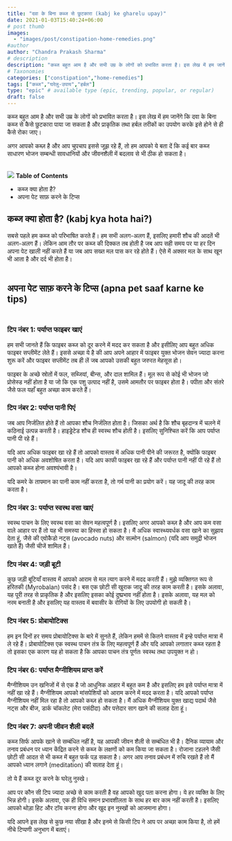 ```yaml
---
title: "दवा के बिना कब्ज से छुटकारा (kabj ke gharelu upay)"
date: 2021-01-03T15:40:24+06:00
# post thumb
images:
  - "images/post/constipation-home-remedies.png"
#author
author: "Chandra Prakash Sharma"
# description
description: "कब्ज बहुत आम है और सभी उम्र के लोगों को प्रभावित करता है। इस लेख में हम जानेंगे कि दवा के बिना कब्ज से कैसे छुटकारा पाया जा सकता है और  प्राकृतिक तथा हर्बल तरीकों का उपयोग करके इसे होने से ही कैसे रोका जाए।"
# Taxonomies
categories: ["constipation","home-remedies"]
tags: ["कब्ज","घरेलु-उपाय","हर्बल"]
type: "epic" # available type (epic, trending, popular, or regular)
draft: false
---
```


कब्ज बहुत आम है और सभी उम्र के लोगों को प्रभावित करता है। इस लेख में हम जानेंगे कि दवा के बिना कब्ज से कैसे छुटकारा पाया जा सकता है और  प्राकृतिक तथा हर्बल तरीकों का उपयोग करके इसे होने से ही कैसे रोका जाए।

अगर आपको कब्ज़ है और आप चुपचाप इससे जूझ रहे हैं, तो हम आपको ये बता दें कि कई बार कब्ज साधारण भोजन सम्बन्धी सावधानियों और जीवनशैली में बदलाव से भी ठीक हो सकता है। <br><br>

<div class="toc-mak">
<img src="../../../images/pencil.png">
<b>Table of Contents</b>
<ul>
<li>कब्ज क्या होता है?</li>
<li>अपना पेट साफ़ करने के टिप्स</li>
</ul>
</div>

## कब्ज क्या होता है? (kabj kya hota hai?)

सबसे पहले हम कब्ज को परिभाषित करते हैं। हम सभी अलग-अलग हैं, इसलिए हमारी शौच की आदतें भी अलग-अलग हैं। लेकिन आम तौर पर कब्ज की दिक्कत तब होती है जब आप सही समय पर या हर दिन अपना पेट खाली नहीं करते हैं या जब आप सख्त मल पास कर रहे होते हैं। ऐसे में अक्सर मल के साथ खून भी आता है और दर्द भी होता है। <br><br>


## अपना पेट साफ़ करने के टिप्स (apna pet saaf karne ke tips) <br><br>

### टिप नंबर 1: पर्याप्त फाइबर खाएं 

हम सभी जानते हैं कि फाइबर कब्ज को दूर करने में मदद कर सकता है और इसीलिए आप बहुत अधिक फाइबर सप्लीमेंट लेते हैं। इससे अच्छा ये है की आप अपने आहार में फाइबर युक्त भोजन सेवन ज्यादा करना शुरू करें और फाइबर सप्लीमेंट तब ही लें जब आपको उसकी बहुत जरुरत मेहसूस हो। 

फाइबर के अच्छे स्रोतों में फल, सब्जियां, बीन्स, और दाल शामिल हैं। मूल रूप से कोई भी भोजन जो प्रोसेस्ड नहीं होता है या जो कि एक पशु उत्पाद नहीं है, उसमे आमतौर पर फाइबर होता है। पपीता और संतरे जैसे फल यहाँ बहुत अच्छा काम करते हैं।

### टिप नंबर 2: पर्याप्त पानी पिएं
जब आप निर्जलित होते हैं तो आपका शौच निर्जलित होता है। जिसका अर्थ है कि शौच बृहदान्त्र में चलने में कठिनाई उत्पन्न करती है। हाइड्रेटेड शौच ही स्वस्थ शौच होती है। इसलिए सुनिश्चित करें कि आप पर्याप्त पानी पी रहे हैं।

यदि आप अधिक फाइबर खा रहे हैं तो आपको वास्तव में अधिक पानी पीने की जरूरत है, क्योंकि फाइबर पानी को अधिक अवशोषित करता है। यदि आप काफी फाइबर खा रहे हैं और पर्याप्त पानी नहीं पी रहे हैं तो आपको कब्ज होना अवश्यंभावी है।

यदि कमरे के तापमान का पानी काम नहीं करता है, तो गर्म पानी का प्रयोग करें। यह जादू की तरह काम करता है।

### टिप नंबर 3: पर्याप्त स्वस्थ वसा खाएं

स्वस्थ पाचन के लिए स्वस्थ वसा का सेवन महत्वपूर्ण है। इसलिए अगर आपको कब्ज़ है और आप कम वसा वाले आहार पर हैं तो यह भी समस्या का हिस्सा हो सकता है। मैं अधिक स्वास्थ्यवर्धक वसा खाने का सुझाव देता हूं, जैसे की एवोकैडो नट्स (avocado nuts) और सल्मोन (salmon) (यदि आप समुद्री भोजन खाते हैं) जैसी चीजें शामिल हैं।

### टिप नंबर 4: जड़ी बूटी

कुछ जड़ी बूटियाँ वास्तव में आपको आराम से मल त्याग करने में मदद करती हैं। मुझे व्यक्तिगत रूप से हरितकी (Myrobalan) पसंद है। बस एक छोटी सी खुराक जादू की तरह काम करती है। इसके अलावा, यह पूरी तरह से प्राकृतिक है और इसलिए इसका कोई दुष्प्रभाव नहीं होता है। इसके अलावा, यह मल को नरम बनाती है और इसलिए यह वास्तव में बवासीर के रोगियों के लिए उपयोगी हो सकती है।

### टिप नंबर 5: प्रोबायोटिक्स
हम इन दिनों हर समय प्रोबायोटिक्स के बारे में सुनते हैं, लेकिन हममें से कितने वास्तव में इन्हे पर्याप्त मात्रा में ले रहे हैं। प्रोबायोटिक्स एक स्वस्थ पाचन तंत्र के लिए महत्वपूर्ण हैं और यदि आपको लगातार कब्ज रहता है तो इसका एक कारण यह हो सकता है कि आपका पाचन तंत्र पूर्णतः स्वस्थ तथा उपयुक्त न हो।


### टिप नंबर 6: पर्याप्त मैग्नीशियम प्राप्त करें

मैग्नीशियम उन खनिजों में से एक है जो आधुनिक आहार में बहुत कम है और इसलिए हम इसे पर्याप्त मात्रा में नहीं खा रहे हैं। मैग्नीशियम आपको मांसपेशियों को आराम करने में मदद करता है। यदि आपको पर्याप्त मैग्नीशियम नहीं मिल रहा है तो आपको कब्ज़ हो सकता है। मैं अधिक मैग्नीशियम युक्त खाद्य पदार्थ जैसे नट्स और बीज, डार्क चॉकलेट (मेरा पसंदीदा) और पत्तेदार साग खाने की सलाह देता हूं।

### टिप नंबर 7: अपनी जीवन शैली बदलें

कब्ज सिर्फ आपके खाने से सम्बंधित नहीं है, यह आपकी जीवन शैली से सम्बंधित भी है। दैनिक व्यायाम और तनाव प्रबंधन पर ध्यान केंद्रित करने से कब्ज के लक्षणों को कम किया जा सकता है। रोजाना टहलने जैसी छोटी सी आदत से भी कब्ज में बहुत फर्क पड़ सकता है। अगर आप तनाव प्रबंधन में रुचि रखते हैं तो मैं आपको ध्यान लगाने (meditation) की सलाह देता हूं।


तो ये हैं कब्ज दूर करने के घरेलु नुस्खे। 

आप पर कौन सी टिप ज्यादा अच्छे से काम करती है वह आपको खुद पता करना होगा। ये हर व्यक्ति के लिए भिन्न होगी। इसके अलावा, एक ही विधि समान प्रभावशीलता के साथ हर बार काम नहीं करती है। इसलिए आपको थोड़ा हिट और टॉय करना होगा और खुद इन नुस्खों को आजमाना होगा।

यदि आपने इस लेख से कुछ नया सीखा है और इनमे से किसी टिप ने आप पर अच्छा काम किया है, तो हमें नीचे टिप्पणी अनुभाग में बताएं।




